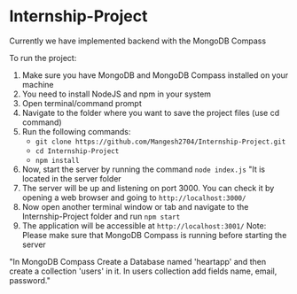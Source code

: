 # Internship-Project

Currently we have implemented backend with the MongoDB Compass

To run the project:
1. Make sure you have MongoDB and MongoDB Compass installed on your machine
2. You need to install NodeJS and npm in your system
3. Open terminal/command prompt 
4. Navigate to the folder where you want to save the project files (use cd command)
5. Run the following commands:
   - `git clone https://github.com/Mangesh2704/Internship-Project.git`
   - `cd Internship-Project`
   - `npm install`
6. Now, start the server by running the command `node index.js` "It is located in the server folder
7. The server will be up and listening on port 3000. You can check it by opening a web browser and going to `http://localhost:3000/`
8. Now  open another terminal window or tab and navigate to the Internship-Project folder and run `npm start`
9. The application will be accessible at `http://localhost:3001/`
Note: Please make sure that MongoDB Compass is running before starting the server

"In MongoDB Compass Create a Database named 'heartapp' and then create a collection 'users' in it. In users collection add fields name, email, password."